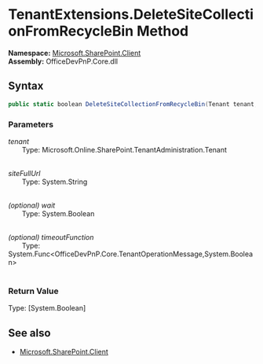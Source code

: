 # TenantExtensions.DeleteSiteCollectionFromRecycleBin Method  
**Namespace:** [Microsoft.SharePoint.Client](Microsoft.SharePoint.Client.md)  
**Assembly:** OfficeDevPnP.Core.dll  
## Syntax
```C#
public static boolean DeleteSiteCollectionFromRecycleBin(Tenant tenant,String siteFullUrl,Boolean wait,Func<TenantOperationMessage, Boolean> timeoutFunction)
```
### Parameters
*tenant*  
&emsp;&emsp;Type: Microsoft.Online.SharePoint.TenantAdministration.Tenant  
&emsp;&emsp;  
  
*siteFullUrl*  
&emsp;&emsp;Type: System.String  
&emsp;&emsp;  
  
*(optional) wait*  
&emsp;&emsp;Type: System.Boolean  
&emsp;&emsp;  
  
*(optional) timeoutFunction*  
&emsp;&emsp;Type: System.Func<OfficeDevPnP.Core.TenantOperationMessage,System.Boolean>  
&emsp;&emsp;  
  
### Return Value
Type: [System.Boolean]  

## See also
- [Microsoft.SharePoint.Client](Microsoft.SharePoint.Client.md)
